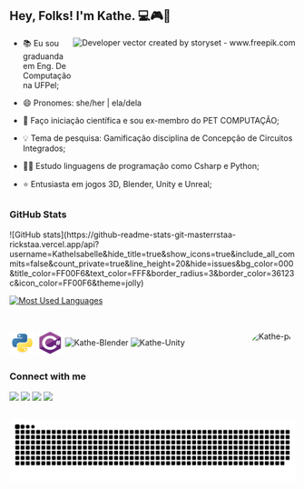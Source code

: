 ## Hey, Folks! I'm Kathe. 💻🎮🌟

<img align="right" alt="Developer vector created by storyset - www.freepik.com" height="100" src="https://media.giphy.com/media/v1.Y2lkPTc5MGI3NjExd3piNjR3amQxN3g5N3drYmJpcG92YThnaTQzdjV1d3hhZ3pvMzFnaCZlcD12MV9pbnRlcm5hbF9naWZfYnlfaWQmY3Q9Zw/RbDKaczqWovIugyJmW/giphy.gif">

<p align="justify">

- 📚 Eu sou graduanda em Eng. De Computação na UFPel;

- 😄 Pronomes: she/her | ela/dela

- 🔬 Faço iniciação científica e sou ex-membro do PET COMPUTAÇÃO;
- 💡 Tema de pesquisa: Gamificação disciplina de Concepção de Circuitos Integrados;
- 👩‍💻 Estudo linguagens de programação como Csharp e Python;
- ⭐ Entusiasta em jogos 3D, Blender, Unity e Unreal;


##
<h3 align="left">GitHub Stats</h3>
![GitHub stats](https://github-readme-stats-git-masterrstaa-rickstaa.vercel.app/api?username=KatheIsabelle&hide_title=true&show_icons=true&include_all_commits=false&count_private=true&line_height=20&hide=issues&bg_color=000&title_color=FF00F6&text_color=FFF&border_radius=3&border_color=36123c&icon_color=FF00F6&theme=jolly)

[![Most Used Languages](https://github-readme-stats-git-masterrstaa-rickstaa.vercel.app/api/top-langs/?username=KatheIsabelle&line_height=9&card_width=150&layout=compact&hide_title=false&count_private=true&langs_count=4&show_icons=true&title_color=FF00F6&hide=html,css&bg_color=000&text_color=8B8B8B&border_radius=3&border_color=561760&count_private=true)](https://github.com/KatheIsabelle/github-readme-stats)
<br>
##
  
<div style="display: inline_block"><br>
  <img align="center" alt="Kathe-Python" height="40" width="45" src="https://raw.githubusercontent.com/devicons/devicon/master/icons/python/python-original.svg">
  <img align="center" alt="Kathe-Csharp" height="40" width="45" src="https://raw.githubusercontent.com/devicons/devicon/master/icons/csharp/csharp-original.svg">
  <img align="center" alt="Kathe-Blender" height="40" width="45" src="https://cdn.jsdelivr.net/gh/devicons/devicon@latest/icons/blender/blender-original.svg">
  <img align="center" alt="Kathe-Unity" height="40" width="45" src="https://cdn.jsdelivr.net/gh/devicons/devicon@latest/icons/unity/unity-original.svg"> 
  <img align="right" alt="Kathe-pic" height="65" style="border-radius:50px;" src="https://i.pinimg.com/originals/d2/85/ba/d285ba2cc51a540ad5d5e06c489ce121.gif">
  
</div>
  
  ##
<h3 align="left">Connect with me</h3>
<div> 
  <a href="https://www.instagram.com/katheisab/" target="_blank"><img src="https://img.shields.io/badge/-Instagram-%23E4405F?style=for-the-badge&logo=instagram&logoColor=white" target="_blank"></a>
  <a href = "mailto:kathe.isabelle@inf.ufpel.edu.br"><img src="https://img.shields.io/badge/-Gmail-%23333?style=for-the-badge&logo=gmail&logoColor=white" target="_blank"></a>
  <a href="https://www.linkedin.com/in/kathe-isabelle-6a70a3194/" target="_blank"><img src="https://img.shields.io/badge/-LinkedIn-%230077B5?style=for-the-badge&logo=linkedin&logoColor=white" target="_blank"></a> 
  <a href="https://katheisabelle.github.io/" target="_blank"><img src="https://img.shields.io/badge/Portfolio-FF5722?style=for-the-badge&logo=todoist&logoColor=white" target="_blank"></a> 

</div>

##

![snake animation](https://github.com/KatheIsabelle/KatheIsabelle/blob/output/github-contribution-grid-snake-dark.svg)









